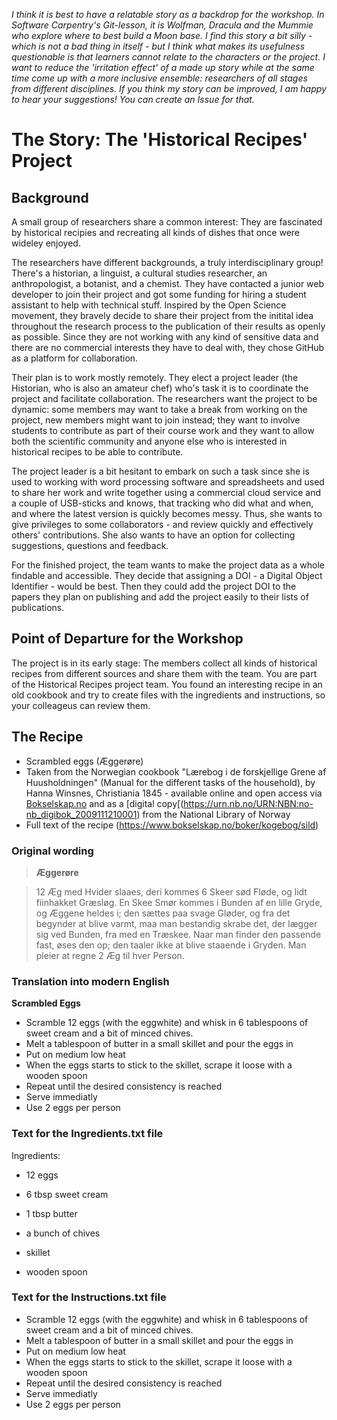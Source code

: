 *I think it is best to have a relatable story as a backdrop for the workshop. In Software Carpentry's Git-lesson, it is Wolfman, Dracula and the Mummie who explore where to best build a Moon base. I find this story a bit silly - which is not a bad thing in itself - but I think what makes its usefulness questionable is that learners cannot relate to the characters or the project. I want to reduce the 'irritation effect' of a made up story while at the same time come up with a more inclusive ensemble: researchers of all stages from different disciplines. If you think my story can be improved, I am happy to hear your suggestions! You can create an Issue for that.*

# The Story: The 'Historical Recipes' Project

## Background

A small group of researchers share a common interest: They are fascinated by historical recipies and recreating all kinds of dishes that once were wideley enjoyed.

The researchers have different backgrounds, a truly interdisciplinary group! There's a historian, a linguist, a cultural studies researcher, an anthropologist, a botanist, and a chemist. They have contacted a junior web developer to join their project and got some funding for hiring a student assistant to help with technical stuff. Inspired by the Open Science movement, they bravely decide to share their project from the initital idea throughout the research process to the publication of their results as openly as possible. Since they are not working with any kind of sensitive data and there are no commercial interests they have to deal with, they chose GitHub as a platform for collaboration.

Their plan is to work mostly remotely. They elect a project leader (the Historian, who is also an amateur chef) who's task it is to coordinate the project and facilitate collaboration. The researchers want the project to be dynamic: some members may want to take a break from working on the project, new members might want to join instead; they want to involve students to contribute as part of their course work and they want to allow both the scientific community and anyone else who is interested in historical recipes to be able to contribute.

The project leader is a bit hesitant to embark on such a task since she is used to working with word processing software and spreadsheets and used to share her work and write together using a commercial cloud service and a couple of USB-sticks and knows, that tracking who did what and when, and where the latest version is quickly becomes messy. Thus, she wants to give privileges to some collaborators - and review quickly and effectively others' contributions. She also wants to have an option for collecting suggestions, questions and feedback.

For the finished project, the team wants to make the project data as a whole findable and accessible. They decide that assigning a DOI - a Digital Object Identifier - would be best. Then they could add the project DOI to the papers they plan on publishing and add the project easily to their lists of publications.

## Point of Departure for the Workshop

The project is in its early stage: The members collect all kinds of historical recipes from different sources and share them with the team. You are part of the Historical Recipes project team. You found an interesting recipe in an old cookbook and try to create files with the ingredients and instructions, so your colleageus can review them.

## The Recipe

* Scrambled eggs (Æggerøre)
* Taken from the Norwegian cookbook "Lærebog i de forskjellige Grene af Huusholdningen" (Manual for the different tasks of the household), by Hanna Winsnes, Christiania 1845 - available online and open access via [Bokselskap.no](https://www.bokselskap.no/boker/kogebog/tittelside) and as a [digital copy[(https://urn.nb.no/URN:NBN:no-nb_digibok_2009111210001) from the National Library of Norway
* Full text of the recipe (https://www.bokselskap.no/boker/kogebog/sild)

### Original wording

>**Æggerøre**

>12 Æg med Hvider slaaes, deri kommes 6 Skeer sød Fløde, og lidt fiinhakket Græsløg. En Skee Smør kommes i Bunden af en lille Gryde, og Æggene heldes i; den sættes paa svage Gløder, og fra det begynder at blive varmt, maa man bestandig skrabe det, der lægger sig ved Bunden, fra med en Træskee. Naar man finder den passende fast, øses den op; den taaler ikke at blive staaende i Gryden. Man pleier at regne 2 Æg til hver Person.

### Translation into modern English

**Scrambled Eggs**

* Scramble 12 eggs (with the eggwhite) and whisk in 6 tablespoons of sweet cream and a bit of minced chives.
* Melt a tablespoon of butter in a small skillet and pour the eggs in
* Put on medium low heat
* When the eggs starts to stick to the skillet, scrape it loose with a wooden spoon
* Repeat until the desired consistency is reached
* Serve immediatly
* Use 2 eggs per person

### Text for the Ingredients.txt file

Ingredients:

* 12 eggs
* 6 tbsp sweet cream
* 1 tbsp butter
* a bunch of chives

* skillet
* wooden spoon

### Text for the Instructions.txt file

* Scramble 12 eggs (with the eggwhite) and whisk in 6 tablespoons of sweet cream and a bit of minced chives.
* Melt a tablespoon of butter in a small skillet and pour the eggs in
* Put on medium low heat
* When the eggs starts to stick to the skillet, scrape it loose with a wooden spoon
* Repeat until the desired consistency is reached
* Serve immediatly
* Use 2 eggs per person

